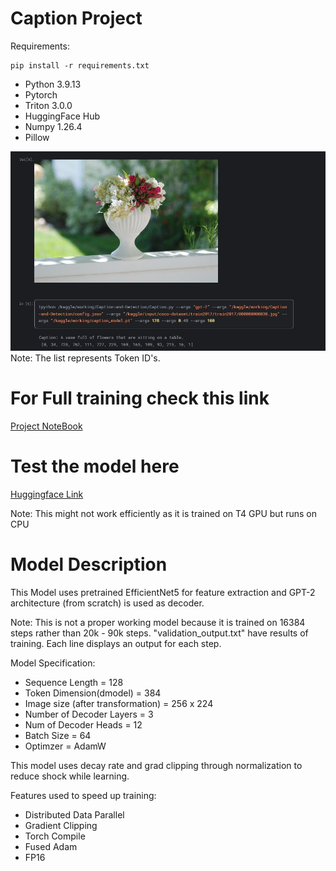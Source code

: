 # Caption Project

Requirements:

```
pip install -r requirements.txt
```

- Python           3.9.13
- Pytorch
- Triton           3.0.0
- HuggingFace Hub
- Numpy            1.26.4
- Pillow

![Model result after 16k steps](https://github.com/NoVA0123/Caption-Project/blob/main/Test.JPG)
Note: The list represents Token ID's.


# For Full training check this link
[Project NoteBook](https://www.kaggle.com/code/abhijitrai/caption-project)


# Test the model here
[Huggingface Link](https://huggingface.co/spaces/N0v4123/Caption-Model)

Note: This might not work efficiently as it is trained on T4 GPU but runs on CPU

# Model Description


This Model uses pretrained EfficientNet5 for feature extraction and GPT-2 architecture (from scratch) is used as decoder.

Note: This is not a proper working model because it is trained on 16384 steps rather than 20k - 90k steps. "validation_output.txt" have results of training. Each line displays an output for each step.



Model Specification:

- Sequence Length = 128
- Token Dimension(dmodel) = 384
- Image size (after transformation) = 256 x 224
- Number of Decoder Layers = 3
- Num of Decoder Heads = 12
- Batch Size = 64
- Optimzer = AdamW


This model uses decay rate and grad clipping through normalization to reduce shock while learning.


Features used to speed up training:

- Distributed Data Parallel
- Gradient Clipping
- Torch Compile
- Fused Adam
- FP16
